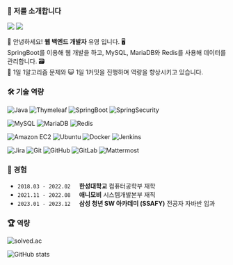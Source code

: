 ### 🤝 저를 소개합니다

<a href="https://github.com/babyyu0"><img src="https://img.shields.io/badge/GitHub-181717?logo=github&logoColor=white"/></a>
<a href="https://velog.io/@babyyu0"><img src="https://img.shields.io/badge/Velog-20C997?logo=velog&logoColor=white"/></a>

👋 안녕하세요! **웹 백엔드 개발자** 유영 입니다. 🖥️  
SpringBoot를 이용해 웹 개발을 하고, MySQL, MariaDB와 Redis를 사용해 데이터를 관리합니다. 🗃️  
💯 1일 1알고리즘 문제와 😺 1일 1커밋을 진행하며 역량을 향상시키고 있습니다.

### 🛠️ 기술 역량
![Java](https://img.shields.io/badge/Java-EA2D2E?style=flat-square&logo=java)
![Thymeleaf](https://img.shields.io/badge/Thymeleaf-005F0F?style=flat-square&logo=thymeleaf&logoColor=white)
![SpringBoot](https://img.shields.io/badge/SpringBoot-6DB33F?style=flat-square&logo=springboot&logoColor=white)
![SpringSecurity](https://img.shields.io/badge/SpringSecurity-6DB33F?style=flat-square&logo=springsecurity&logoColor=white)

![MySQL](https://img.shields.io/badge/MySQL-4479A1?style=flat-square&logo=mysql&logoColor=white)
![MariaDB](https://img.shields.io/badge/MariaDB-003545?style=flat-square&logo=mariadb&logoColor=white)
![Redis](https://img.shields.io/badge/Redis-DC382D?style=flat-square&logo=redis&logoColor=white)

![Amazon EC2](https://img.shields.io/badge/Amazon_EC2-FF9900?style=flat-square&logo=amazonec2&logoColor=white)
![Ubuntu](https://img.shields.io/badge/Ubuntu-E95420?style=flat-square&logo=ubuntu&logoColor=white)
![Docker](https://img.shields.io/badge/Docker-2496ED?style=flat-square&logo=docker&logoColor=white)
![Jenkins](https://img.shields.io/badge/Jenkins-D24939?style=flat-square&logo=jenkins&logoColor=white)

![Jira](https://img.shields.io/badge/Jira-0052CC?style=flat-square&logo=jira&logoColor=white)
![Git](https://img.shields.io/badge/Git-F05032?style=flat-square&logo=git&logoColor=white)
![GitHub](https://img.shields.io/badge/GitHub-181717?style=flat-square&logo=github&logoColor=white)
![GitLab](https://img.shields.io/badge/GitLab-FC6D26?style=flat-square&logo=gitlab&logoColor=white)
![Mattermost](https://img.shields.io/badge/Mattermost-0058CC?style=flat-square&logo=mattermost&logoColor=white)


### 📅 경험
* `2018.03 - 2022.02` &nbsp;&nbsp;&nbsp; **한성대학교** 컴퓨터공학부 재학
* `2021.11 - 2022.08` &nbsp;&nbsp;&nbsp; **애니모비** 시스템개발본부 재직
* `2023.01 - 2023.12` &nbsp;&nbsp;&nbsp; **삼성 청년 SW 아카데미 (SSAFY)** 전공자 자바반 입과

### 🏆 역량
![solved.ac](http://mazassumnida.wtf/api/generate_badge?boj=dbdud1999)

![GitHub stats](https://github-readme-stats.vercel.app/api?username=babyyu0&theme=transparent&locale=kr&hide=stars&bg_color=30,9EB8D9,7C93C3&title_color=fff&text_color=fff)


